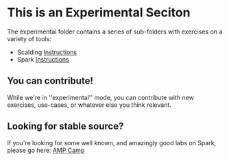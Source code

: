 # This is an Experimental Seciton

The experimental folder contains a series of sub-folders with exercises on a variety of tools:
* Scalding [Instructions](experimental/scalding-lab/README.md)
* Spark [Instructions](experimental/spark-lab/README.md)

## You can contribute!
While we're in ''experimental'' mode, you can contribute with new exercises, use-cases, or whatever else you think relevant. 

## Looking for stable source?
If you're looking for some well known, and amazingly good labs on Spark, please go here: [AMP Camp](http://ampcamp.berkeley.edu/)

